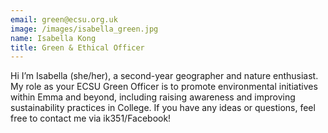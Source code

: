```yaml
---
email: green@ecsu.org.uk
image: /images/isabella_green.jpg
name: Isabella Kong
title: Green & Ethical Officer
---
```


Hi I’m Isabella (she/her), a second-year geographer and nature enthusiast.
										My role as your ECSU Green Officer is to promote environmental initiatives within Emma and beyond,
										including raising awareness and improving sustainability practices in College.
										If you have any ideas or questions, feel free to contact me via ik351/Facebook!